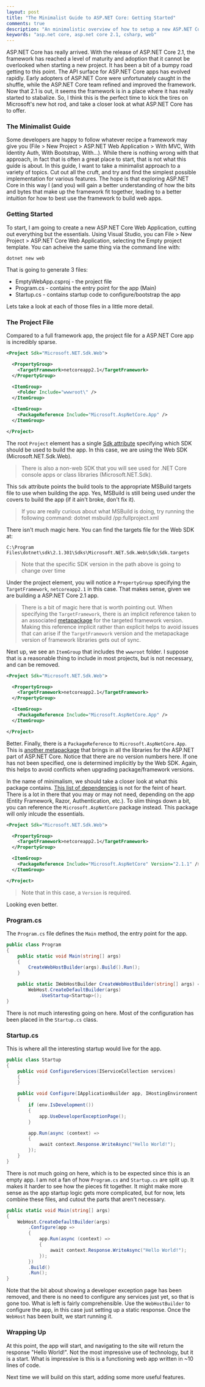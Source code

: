 ```yaml
---
layout: post
title: "The Minimalist Guide to ASP.NET Core: Getting Started"
comments: true
description: "An minimalistic overview of how to setup a new ASP.NET Core app"
keywords: "asp.net core, asp.net core 2.1, csharp, web"
---
```


ASP.NET Core has really arrived.  With the release of ASP.NET Core 2.1, the framework has reached a level
of maturity and adoption that it cannot be overlooked when starting a new project.  It has been a bit of 
a bumpy road getting to this point.  The API surface for ASP.NET Core apps has evolved rapidly.  Early
adopters of ASP.NET Core were unfortunately caught in the shuffle, while the ASP.NET Core team refined
and improved the framework.  Now that 2.1 is out, it seems the framework is in a place where it has really
started to stabalize.  So, I think this is the perfect time to kick the tires on Microsoft's new hot rod,
and take a closer look at what ASP.NET Core has to offer.

### The Minimalist Guide
Some developers are happy to follow whatever recipe a framework may give you
(File > New Project > ASP.NET Web Application > With MVC, With Identity Auth, With Bootstrap, With...).  While
there is nothing wrong with that approach, in fact that is often a great place to start, that is not what this guide is
about.  In this guide, I want to take a minimalist approach to a variety of topics.  Cut out all the cruft,
and try and find the simplest possible implementation for various features.  The hope is that exploring
ASP.NET Core in this way I (and you) will gain a better understanding of how the bits and bytes that make up
the framework fit together, leading to a better intuition for how to best use the framework to build web apps.

### Getting Started
To start, I am going to create a new ASP.NET Core Web Application, cutting out everything but the essentials.
Using Visual Studio, you can
File > New Project > ASP.NET Core Web Application, selecting the Empty project template.
You can acheive the same thing via the command line with:

```
dotnet new web
```

That is going to generate 3 files:

* EmptyWebApp.csproj - the project file
* Program.cs - contains the entry point for the app (Main)
* Startup.cs - contains startup code to configure/bootstrap the app

Lets take a look at each of those files in a little more detail.

### The Project File
Compared to a full framework app, the project file for a ASP.NET Core app is incredibly sparse.

```xml
<Project Sdk="Microsoft.NET.Sdk.Web">

  <PropertyGroup>
    <TargetFramework>netcoreapp2.1</TargetFramework>
  </PropertyGroup>

  <ItemGroup>
    <Folder Include="wwwroot\" />
  </ItemGroup>

  <ItemGroup>
    <PackageReference Include="Microsoft.AspNetCore.App" />
  </ItemGroup>

</Project>
```

The root `Project` element has a single 
[Sdk attribute](https://docs.microsoft.com/en-us/dotnet/core/tools/csproj#sdk-attribute)
specifying which SDK should be used to build the app.  In this case, we are using the Web SDK
(Microsoft.NET.Sdk.Web).

> There is also a non-web SDK that you will see used for .NET Core console
> apps or class libraries (Microsoft.NET.Sdk).

This `Sdk` attribute points the build tools to the appropriate MSBuild targets file to use when
building the app.  Yes, MSBuild is still being used under the covers to build the app (if it ain't
broke, don't fix it).

> If you are really curious about what MSBuild is doing, try running the following command:
> dotnet msbuild /pp:fullproject.xml

There isn't much magic here. You can find the targets file for the Web SDK at:

```
C:\Program Files\dotnet\sdk\2.1.301\Sdks\Microsoft.NET.Sdk.Web\Sdk\Sdk.targets
```

> Note that the specific SDK version in the path above is going to change over time

Under the project element, you will notice a `PropertyGroup` specifying the `TargetFramework`,
`netcoreapp2.1` in this case.  That makes sense, given we are building a ASP.NET Core 2.1
app.

> There is a bit of magic here that is worth pointing out.  When specifying the `TargetFramework`,
> there is an implicit reference taken to an associated
> [metapackage](https://github.com/dotnet/core/blob/master/release-notes/1.0/sdk/1.0-rc3-implicit-package-refs.md)
> for the targeted framework version. Making this reference implicit rather than explicit helps to avoid issues that
> can arise if the `TargetFramework` version and the metapackage version of framework libraries gets out of sync.

Next up, we see an `ItemGroup` that includes the `wwwroot` folder.  I suppose that is a reasonable
thing to include in most projects, but is not necessary, and can be removed.

```xml
<Project Sdk="Microsoft.NET.Sdk.Web">

  <PropertyGroup>
    <TargetFramework>netcoreapp2.1</TargetFramework>
  </PropertyGroup>

  <ItemGroup>
    <PackageReference Include="Microsoft.AspNetCore.App" />
  </ItemGroup>

</Project>
```

Better.  Finally, there is a `PackageReference` to `Microsoft.AspNetCore.App`.  This is
[another metapackage](https://docs.microsoft.com/en-us/aspnet/core/fundamentals/metapackage-app?view=aspnetcore-2.1)
that brings in all the libraries for the ASP.NET part of ASP.NET Core.  Notice that there are no version numbers here.
If one has not been specified, one is determined implicitly by the Web SDK.  Again, this helps to avoid conflicts when
upgrading package/framework versions.

In the name of minimalism, we should take a closer look at what this package contains.
[This list of dependencies](https://www.nuget.org/packages/Microsoft.AspNetCore.App/2.1.1)
is not for the feint of heart.  There is a lot in there that you may or may not need, depending on the app
(Entity Framework, Razor, Authentication, etc.).  To slim things down a bit, you can reference the
`Microsoft.AspNetCore` package instead.  This package will only inlcude the essentials.

```xml
<Project Sdk="Microsoft.NET.Sdk.Web">

  <PropertyGroup>
    <TargetFramework>netcoreapp2.1</TargetFramework>
  </PropertyGroup>

  <ItemGroup>
    <PackageReference Include="Microsoft.AspNetCore" Version="2.1.1" />
  </ItemGroup>

</Project>
```

> Note that in this case, a `Version` is required.

Looking even better.

### Program.cs

The `Program.cs` file defines the `Main` method, the entry point for the app.

```csharp
public class Program
{
    public static void Main(string[] args)
    {
        CreateWebHostBuilder(args).Build().Run();
    }

    public static IWebHostBuilder CreateWebHostBuilder(string[] args) =>
        WebHost.CreateDefaultBuilder(args)
            .UseStartup<Startup>();
}
```

There is not much interesting going on here.  Most of the configuration has been placed in the `Startup.cs` class.

### Startup.cs

This is where all the interesting startup would live for the app.

```csharp
public class Startup
{
    public void ConfigureServices(IServiceCollection services)
    {
    }

    public void Configure(IApplicationBuilder app, IHostingEnvironment env)
    {
        if (env.IsDevelopment())
        {
            app.UseDeveloperExceptionPage();
        }

        app.Run(async (context) =>
        {
            await context.Response.WriteAsync("Hello World!");
        });
    }
}
```

There is not much going on here, which is to be expected since this is an empty app.  I am not a fan of how
`Program.cs` and `Startup.cs` are split up.  It makes it harder to see how the pieces fit together.  It
might make more sense as the app startup logic gets more complicated, but for now, lets combine these files,
and cutout the parts that aren't necessary.

```csharp
public static void Main(string[] args)
{
    WebHost.CreateDefaultBuilder(args)
        .Configure(app =>
        {
            app.Run(async (context) =>
            {
                await context.Response.WriteAsync("Hello World!");
            });
        })
        .Build()
        .Run();
}
```

Note that the bit about showing a developer exception page has been removed, and there is no need to configure
any services just yet, so that is gone too.  What is left is fairly comprehensible.  Use the `WebHostBuilder`
to configure the app, in this case just setting up a static response.  Once the `WebHost` has been built, we
start running it.

### Wrapping Up

At this point, the app will start, and navigating to the site will return the response "Hello World!".  Not
the most impressive use of technology, but it is a start.  What is impressive is this is a functioning web app
written in ~10 lines of code.

Next time we will build on this start, adding some more useful features.
